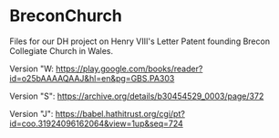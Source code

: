 # BreconChurch
Files for our DH project on Henry VIII's Letter Patent founding Brecon Collegiate Church in Wales.

Version "W: https://play.google.com/books/reader?id=o25bAAAAQAAJ&hl=en&pg=GBS.PA303

Version "S": https://archive.org/details/b30454529_0003/page/372

Version "J": https://babel.hathitrust.org/cgi/pt?id=coo.31924096162064&view=1up&seq=724

